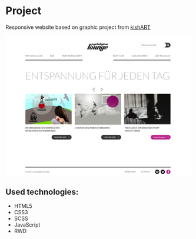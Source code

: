 # Project

Responsive website based on graphic project from [kishART](http://kishart.eu/)

![seit project](website.jpg)

## Used technologies: 

* HTML5
* CSS3
* SCSS
* JavaScript
* RWD
